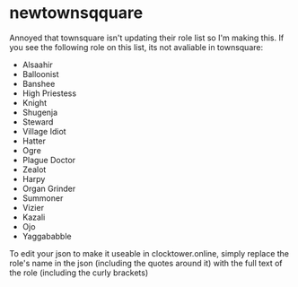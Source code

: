 # newtownsqquare
Annoyed that townsquare isn't updating their role list so I'm making this.
If you see the following role on this list, its not avaliable in townsquare:
- Alsaahir
- Balloonist
- Banshee
- High Priestess
- Knight
- Shugenja
- Steward
- Village Idiot
- Hatter
- Ogre
- Plague Doctor
- Zealot
- Harpy
- Organ Grinder
- Summoner
- Vizier
- Kazali
- Ojo
- Yaggababble

To edit your json to make it useable in clocktower.online, simply replace the role's name in the json (including the quotes around it) with the full text of the role (including the curly brackets)
